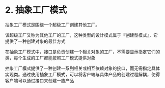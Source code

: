 # 2. 抽象工厂模式

抽象工厂模式是围绕一个超级工厂创建其他工厂。

该超级工厂又称为其他工厂的工厂，这种类型的设计模式属于『创建型模式』，它提供了一种创建对象的最佳方式

在抽象工厂模式中，接口是负责创建一个相关对象的工厂，不需要显示指定它们的类，每个生成的工厂都能按照工厂模式提供对象

抽象工厂模式提供了一种创建一系列相关或相互依赖对象的接口，而无需指定具体实现类。通过使用抽象工厂模式，可以将客户端与具体产品的创建过程解耦，使得客户端可以通过接口来创建一族产品
